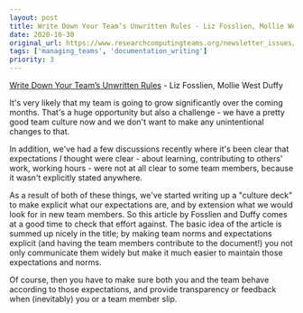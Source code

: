```yaml
---
layout: post
title: Write Down Your Team’s Unwritten Rules - Liz Fosslien, Mollie West Duffy
date: 2020-10-30
original_url: https://www.researchcomputingteams.org/newsletter_issues/0048
tags: ['managing_teams', 'documentation_writing']
priority: 3
---
```


<!-- markdownlint-disable MD033 -->
<!-- markdownlint-disable MD041 -->
<!-- markdownlint-disable MD049 -->

[Write Down Your Team’s Unwritten Rules](https://hbr.org/2020/10/write-down-your-teams-unwritten-rules) - Liz Fosslien, Mollie West Duffy

It's very likely that my team is going to grow significantly over the coming months. That's a huge opportunity but also a challenge - we have a pretty good team culture now and we don't want to make any unintentional changes to that.

In addition, we've had a few discussions recently where it's been clear that expectations *I* thought were clear - about learning, contributing to others' work, working hours - were not at all clear to some team members, because it wasn't explicitly stated anywhere.

As a result of both of these things, we've started writing up a "culture deck" to make explicit what our expectations are, and by extension what we would look for in new team members. So this article by Fosslien and Duffy comes at a good time to check that effort against. The basic idea of the article is summed up nicely in the title; by making team norms and expectations explicit (and having the team members contribute to the document!) you not only communicate them widely but make it much easier to maintain those expectations and norms.

Of course, then you have to make sure both you and the team behave according to those expectations, and provide transparency or feedback when (inevitably) you or a team member slip.